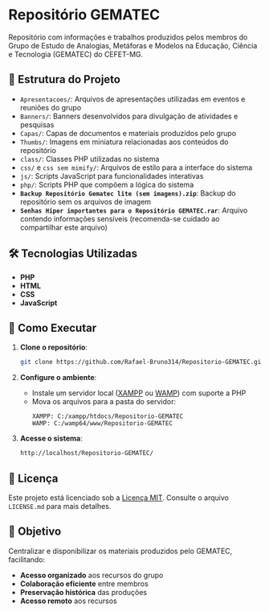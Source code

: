 # Repositório GEMATEC

Repositório com informações e trabalhos produzidos pelos membros do Grupo de Estudo de Analogias, Metáforas e Modelos na Educação, Ciência e Tecnologia (GEMATEC) do CEFET-MG.

## 📁 Estrutura do Projeto

- `Apresentacoes/`: Arquivos de apresentações utilizadas em eventos e reuniões do grupo
- `Banners/`: Banners desenvolvidos para divulgação de atividades e pesquisas
- `Capas/`: Capas de documentos e materiais produzidos pelo grupo
- `Thumbs/`: Imagens em miniatura relacionadas aos conteúdos do repositório
- `class/`: Classes PHP utilizadas no sistema
- `css/` e `css sem mimify/`: Arquivos de estilo para a interface do sistema
- `js/`: Scripts JavaScript para funcionalidades interativas
- `php/`: Scripts PHP que compõem a lógica do sistema
- **`Backup Repositório Gematec lite (sem imagens).zip`**: Backup do repositório sem os arquivos de imagem
- **`Senhas Hiper importantes para o Repositório GEMATEC.rar`**: Arquivo contendo informações sensíveis (recomenda-se cuidado ao compartilhar este arquivo)

## 🛠️ Tecnologias Utilizadas

- **PHP**
- **HTML**
- **CSS**
- **JavaScript**

## 🚀 Como Executar

1. **Clone o repositório**:
   ```bash
   git clone https://github.com/Rafael-Bruno314/Repositorio-GEMATEC.git

2. **Configure o ambiente**:
   - Instale um servidor local ([XAMPP](https://www.apachefriends.org/) ou [WAMP](https://www.wampserver.com/)) com suporte a PHP
   - Mova os arquivos para a pasta do servidor:
     ```plaintext
     XAMPP: C:/xampp/htdocs/Repositorio-GEMATEC
     WAMP: C:/wamp64/www/Repositorio-GEMATEC
     ```

3. **Acesse o sistema**:
   ```bash
   http://localhost/Repositorio-GEMATEC/

## 📜 Licença

Este projeto está licenciado sob a [Licença MIT](LICENSE). Consulte o arquivo `LICENSE.md` para mais detalhes.

## 🎯 Objetivo

Centralizar e disponibilizar os materiais produzidos pelo GEMATEC, facilitando:

- **Acesso organizado** aos recursos do grupo  
- **Colaboração eficiente** entre membros  
- **Preservação histórica** das produções  
- **Acesso remoto** aos recursos
